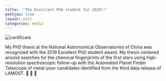 ```yaml
---
title:  "The Excellent PhD student for 2019!!"
mathjax: true
layout: post
categories: media
---
```



![certificate](https://user-images.githubusercontent.com/35367221/198160412-2c0e8c0c-96d4-4c06-9509-b5745c52295a.jpeg)


My PhD thesis at the National Astronomical Observatories of China was recognized with the 2019 Excellent PhD student award. My thesis centered around searches for the chemical fingerprints of the first stars using high-resolution spectroscopic follow-up with the Automated Planet Finder Telescope of metal-poor candidates identified from the third data release of LAMOST. 🚀 🌟 🚀
